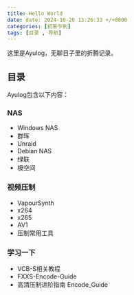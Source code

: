 ```yaml
---
title: Hello World
date: date: 2024-10-20 13:26:33 +/+0800
categories: [初来乍到]
tags: [目录 , 导航]
---
```


这里是Ayulog，无聊日子里的折腾记录。

## 目录

Ayulog包含以下内容：

### NAS

- Windows NAS
- 群晖
- Unraid
- Debian NAS
- 绿联
- 极空间

### 视频压制

- VapourSynth
- x264
- x265
- AV1
- 压制常用工具

### 学习一下
- VCB-S相关教程
- FXXS-Encode-Guide
- 高清压制进阶指南 Encode_Guide
